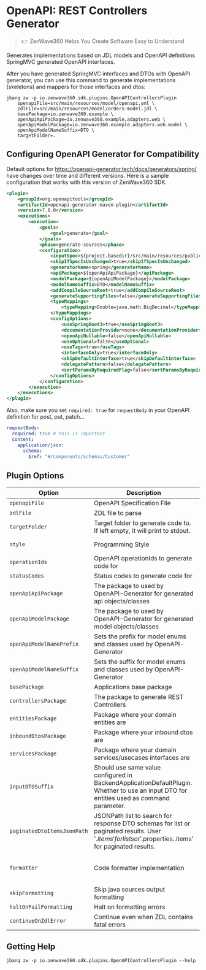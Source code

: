 # OpenAPI: REST Controllers Generator
> 👉 ZenWave360 Helps You Create Software Easy to Understand

Generates implementations based on JDL models and OpenAPI definitions SpringMVC generated OpenAPI interfaces.

After you have generated SpringMVC interfaces and DTOs with OpenAPI generator, you can use this command to generate implementations (skeletons) and mappers for those interfaces and dtos:

```shell
jbang zw -p io.zenwave360.sdk.plugins.OpenAPIControllersPlugin    
    openapiFile=src/main/resources/model/openapi.yml \
    zdlFile=src/main/resources/model/orders-model.jdl \
    basePackage=io.zenwave360.example \
    openApiApiPackage=io.zenwave360.example.adapters.web \
    openApiModelPackage=io.zenwave360.example.adapters.web.model \
    openApiModelNameSuffix=DTO \
    targetFolder=.
```

## Configuring OpenAPI Generator for Compatibility

Default options for https://openapi-generator.tech/docs/generators/spring/ have changes over time and different versions. Here is a sample configuration that works with this version of ZenWave360 SDK.

```xml
<plugin>
    <groupId>org.openapitools</groupId>
    <artifactId>openapi-generator-maven-plugin</artifactId>
    <version>7.8.0</version>
    <executions>
        <execution>
            <goals>
                <goal>generate</goal>
            </goals>
            <phase>generate-sources</phase>
            <configuration>
                <inputSpec>${project.basedir}/src/main/resources/public/apis/openapi.yml</inputSpec>
                <skipIfSpecIsUnchanged>true</skipIfSpecIsUnchanged>
                <generatorName>spring</generatorName>
                <apiPackage>${openApiApiPackage}</apiPackage>
                <modelPackage>${openApiModelPackage}</modelPackage>
                <modelNameSuffix>DTO</modelNameSuffix>
                <addCompileSourceRoot>true</addCompileSourceRoot>
                <generateSupportingFiles>false</generateSupportingFiles>
                <typeMappings>
                    <typeMapping>Double=java.math.BigDecimal</typeMapping>
                </typeMappings>
                <configOptions>
                    <useSpringBoot3>true</useSpringBoot3>
                    <documentationProvider>none</documentationProvider>
                    <openApiNullable>false</openApiNullable>
                    <useOptional>false</useOptional>
                    <useTags>true</useTags>
                    <interfaceOnly>true</interfaceOnly>
                    <skipDefaultInterface>true</skipDefaultInterface>
                    <delegatePattern>false</delegatePattern>
                    <sortParamsByRequiredFlag>false</sortParamsByRequiredFlag><!-- this is important -->
                </configOptions>
            </configuration>
        </execution>
    </executions>
</plugin>
```

Also, make sure you set `required: true` for `requestBody` in your OpenAPI definition for post, put, patch...

```yaml
requestBody:
  required: true # this is important
  content:
    application/json:
      schema:
        $ref: "#/components/schemas/Customer"
```

## Plugin Options

| **Option**                  | **Description**                                                                                                                                                            | **Type**         | **Default**                           | **Values**                        |
|-----------------------------|----------------------------------------------------------------------------------------------------------------------------------------------------------------------------|------------------|---------------------------------------|-----------------------------------|
| `openapiFile`               | OpenAPI Specification File                                                                                                                                                 | String           |                                       |                                   |
| `zdlFile`                   | ZDL file to parse                                                                                                                                                          | String           |                                       |                                   |
| `targetFolder`              | Target folder to generate code to. If left empty, it will print to stdout.                                                                                                 | File             |                                       |                                   |
| `style`                     | Programming Style                                                                                                                                                          | ProgrammingStyle | imperative                            | imperative, reactive              |
| `operationIds`              | OpenAPI operationIds to generate code for                                                                                                                                  | List             | []                                    |                                   |
| `statusCodes`               | Status codes to generate code for                                                                                                                                          | List             | [200, 201, 202, 400]                  |                                   |
| `openApiApiPackage`         | The package to used by OpenAPI-Generator for generated api objects/classes                                                                                                 | String           |                                       |                                   |
| `openApiModelPackage`       | The package to used by OpenAPI-Generator for generated model objects/classes                                                                                               | String           | {{openApiApiPackage}}                 |                                   |
| `openApiModelNamePrefix`    | Sets the prefix for model enums and classes used by OpenAPI-Generator                                                                                                      | String           |                                       |                                   |
| `openApiModelNameSuffix`    | Sets the suffix for model enums and classes used by OpenAPI-Generator                                                                                                      | String           |                                       |                                   |
| `basePackage`               | Applications base package                                                                                                                                                  | String           |                                       |                                   |
| `controllersPackage`        | The package to generate REST Controllers                                                                                                                                   | String           | {{basePackage}}.adapters.web          |                                   |
| `entitiesPackage`           | Package where your domain entities are                                                                                                                                     | String           | {{basePackage}}.core.domain           |                                   |
| `inboundDtosPackage`        | Package where your inbound dtos are                                                                                                                                        | String           | {{basePackage}}.core.inbound.dtos     |                                   |
| `servicesPackage`           | Package where your domain services/usecases interfaces are                                                                                                                 | String           | {{basePackage}}.core.inbound          |                                   |
| `inputDTOSuffix`            | Should use same value configured in BackendApplicationDefaultPlugin. Whether to use an input DTO for entities used as command parameter.                                   | String           |                                       |                                   |
| `paginatedDtoItemsJsonPath` | JSONPath list to search for response DTO schemas for list or paginated results. User '$.items' for lists or '$.properties.<content property>.items' for paginated results. | List             | [$.items, $.properties.content.items] |                                   |
| `formatter`                 | Code formatter implementation                                                                                                                                              | Formatters       | spring                                | google, palantir, spring, eclipse |
| `skipFormatting`            | Skip java sources output formatting                                                                                                                                        | boolean          | false                                 |                                   |
| `haltOnFailFormatting`      | Halt on formatting errors                                                                                                                                                  | boolean          | true                                  |                                   |
| `continueOnZdlError`        | Continue even when ZDL contains fatal errors                                                                                                                               | boolean          | true                                  |                                   |

## Getting Help

```shell
jbang zw -p io.zenwave360.sdk.plugins.OpenAPIControllersPlugin --help
```

